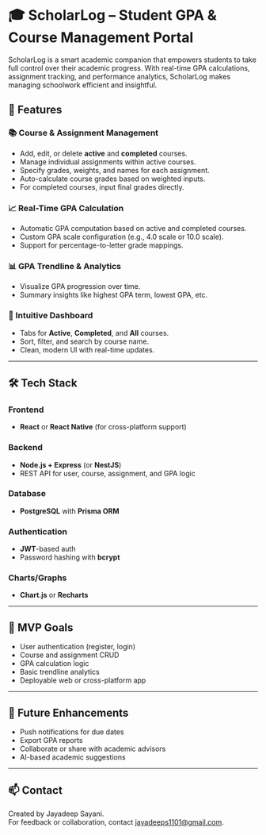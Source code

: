 # 🎓 ScholarLog – Student GPA & Course Management Portal

ScholarLog is a smart academic companion that empowers students to take full control over their academic progress. With real-time GPA calculations, assignment tracking, and performance analytics, ScholarLog makes managing schoolwork efficient and insightful.

## 🚀 Features

### 📚 Course & Assignment Management
- Add, edit, or delete **active** and **completed** courses.
- Manage individual assignments within active courses.
- Specify grades, weights, and names for each assignment.
- Auto-calculate course grades based on weighted inputs.
- For completed courses, input final grades directly.

### 📈 Real-Time GPA Calculation
- Automatic GPA computation based on active and completed courses.
- Custom GPA scale configuration (e.g., 4.0 scale or 10.0 scale).
- Support for percentage-to-letter grade mappings.

### 📊 GPA Trendline & Analytics
- Visualize GPA progression over time.
- Summary insights like highest GPA term, lowest GPA, etc.

### 🧭 Intuitive Dashboard
- Tabs for **Active**, **Completed**, and **All** courses.
- Sort, filter, and search by course name.
- Clean, modern UI with real-time updates.

---

## 🛠️ Tech Stack

### Frontend
- **React** or **React Native** (for cross-platform support)

### Backend
- **Node.js + Express** (or **NestJS**)  
- REST API for user, course, assignment, and GPA logic

### Database
- **PostgreSQL** with **Prisma ORM**

### Authentication
- **JWT**-based auth
- Password hashing with **bcrypt**

### Charts/Graphs
- **Chart.js** or **Recharts**



---

## 📌 MVP Goals

- User authentication (register, login)
- Course and assignment CRUD
- GPA calculation logic
- Basic trendline analytics
- Deployable web or cross-platform app

---

## 🔮 Future Enhancements

- Push notifications for due dates
- Export GPA reports
- Collaborate or share with academic advisors
- AI-based academic suggestions

---

## 📫 Contact

Created by Jayadeep Sayani.  
For feedback or collaboration, contact jayadeeps1101@gmail.com.
